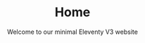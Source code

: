 ---
layout: layout.njk
title: Home
components:
  - components/page-header.njk
  - components/content-block.njk
  - components/image-block.njk
subtitle: Welcome to our minimal Eleventy V3 website
content: This is a minimal Eleventy V3 website built entirely with components.
image:
  src: https://placehold.co/600x400
  alt: Sample Image
---